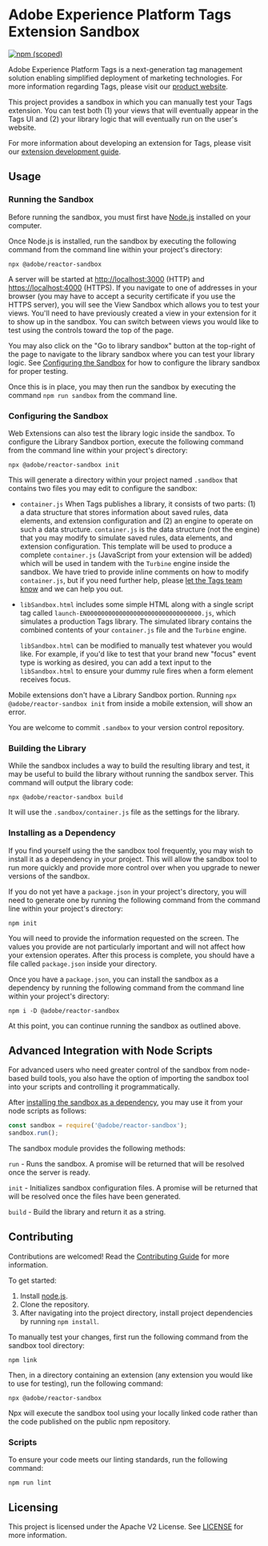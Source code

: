 # Adobe Experience Platform Tags Extension Sandbox

[![npm (scoped)](https://img.shields.io/npm/v/@adobe/reactor-sandbox.svg?style=flat)](https://www.npmjs.com/package/@adobe/reactor-sandbox)

Adobe Experience Platform Tags is a next-generation tag management solution enabling simplified deployment of marketing technologies. For more information regarding Tags, please visit our [product website](http://www.adobe.com/enterprise/cloud-platform/launch.html).

This project provides a sandbox in which you can manually test your Tags extension. You can test both (1) your views that will eventually appear in the Tags UI and (2) your library logic that will eventually run on the user's website.

For more information about developing an extension for Tags, please visit our [extension development guide](https://experienceleague.adobe.com/docs/experience-platform/tags/extension-dev/overview.html).

## Usage

### Running the Sandbox

Before running the sandbox, you must first have [Node.js](https://nodejs.org/en/) installed on your computer.

Once Node.js is installed, run the sandbox by executing the following command from the command line within your project's directory:

```
npx @adobe/reactor-sandbox
```

A server will be started at [http://localhost:3000](http://localhost:3000) (HTTP) and [https://localhost:4000](https://localhost:4000) (HTTPS). If you navigate to one of addresses in your browser (you may have to accept a security certificate if you use the HTTPS server), you will see the View Sandbox which allows you to test your views. You'll need to have previously created a view in your extension for it to show up in the sandbox. You can switch between views you would like to test using the controls toward the top of the page.

You may also click on the "Go to library sandbox" button at the top-right of the page to navigate to the library sandbox where you can test your library logic. See [Configuring the Sandbox](#configuring-the-sandbox) for how to configure the library sandbox for proper testing.

Once this is in place, you may then run the sandbox by executing the command `npm run sandbox` from the command line.

### Configuring the Sandbox

Web Extensions can also test the library logic inside the sandbox. To configure the Library Sandbox portion, execute the following command from the command line within your project's directory:

```
npx @adobe/reactor-sandbox init
```

This will generate a directory within your project named `.sandbox` that contains two files you may edit to configure the sandbox:

- `container.js` When Tags publishes a library, it consists of two parts: (1) a data structure that stores information about saved rules, data elements, and extension configuration and (2) an engine to operate on such a data structure. `container.js` is the data structure (not the engine) that you may modify to simulate saved rules, data elements, and extension configuration. This template will be used to produce a complete `container.js` (JavaScript from your extension will be added) which will be used in tandem with the `Turbine` engine inside the sandbox. We have tried to provide inline comments on how to modify `container.js`, but if you need further help, please [let the Tags team know](https://launch-developers.slack.com/) and we can help you out.
- `libSandbox.html` includes some simple HTML along with a single script tag called `launch-EN00000000000000000000000000000000.js`, which simulates a production Tags library. The simulated library contains the combined contents of your `container.js` file and the `Turbine` engine.

  `libSandbox.html` can be modified to manually test whatever you would like. For example, if you'd like to test that your brand new "focus" event type is working as desired, you can add a text input to the `libSandbox.html` to ensure your dummy rule fires when a form element receives focus.

Mobile extensions don't have a Library Sandbox portion. Running `npx @adobe/reactor-sandbox init` from inside a mobile extension, will show an error.

You are welcome to commit `.sandbox` to your version control repository.

### Building the Library

While the sandbox includes a way to build the resulting library and test, it may be useful to build the library without running the sandbox server. This command will output the library code:

```
npx @adobe/reactor-sandbox build
```

It will use the `.sandbox/container.js` file as the settings for the library.

### Installing as a Dependency

If you find yourself using the the sandbox tool frequently, you may wish to install it as a dependency in your project. This will allow the sandbox tool to run more quickly and provide more control over when you upgrade to newer versions of the sandbox.

If you do not yet have a `package.json` in your project's directory, you will need to generate one by running the following command from the command line within your project's directory:

```
npm init
```

You will need to provide the information requested on the screen. The values you provide are not particularly important and will not affect how your extension operates. After this process is complete, you should have a file called `package.json` inside your directory.

Once you have a `package.json`, you can install the sandbox as a dependency by running the following command from the command line within your project's directory:

```
npm i -D @adobe/reactor-sandbox
```

At this point, you can continue running the sandbox as outlined above.

## Advanced Integration with Node Scripts

For advanced users who need greater control of the sandbox from node-based build tools, you also have the option of importing the sandbox tool into your scripts and controlling it programmatically.

After [installing the sandbox as a dependency](#installing-as-a-dependency), you may use it from your node scripts as follows:

```js
const sandbox = require('@adobe/reactor-sandbox');
sandbox.run();
```

The sandbox module provides the following methods:

`run` - Runs the sandbox. A promise will be returned that will be resolved once the server is ready.

`init` - Initializes sandbox configuration files. A promise will be returned that will be resolved once the files have been generated.

`build` - Build the library and return it as a string.

## Contributing

Contributions are welcomed! Read the [Contributing Guide](CONTRIBUTING.md) for more information.

To get started:

1. Install [node.js](https://nodejs.org/).
2. Clone the repository.
3. After navigating into the project directory, install project dependencies by running `npm install`.

To manually test your changes, first run the following command from the sandbox tool directory:

```
npm link
```

Then, in a directory containing an extension (any extension you would like to use for testing), run the following command:

```
npx @adobe/reactor-sandbox
```

Npx will execute the sandbox tool using your locally linked code rather than the code published on the public npm repository.

### Scripts

To ensure your code meets our linting standards, run the following command:

`npm run lint`

## Licensing

This project is licensed under the Apache V2 License. See [LICENSE](LICENSE) for more information.
